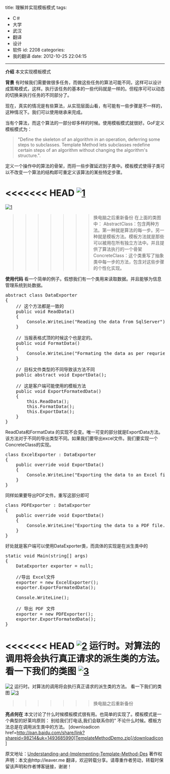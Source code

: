 title: 理解并实现模板模式
tags:
  - C＃
  - 大学
  - 武汉
  - 翻译
  - 设计
  - 软件
id: 2208
categories:
  - 我的翻译
date: 2012-10-25 22:04:15
---

**介绍**
本文实现模板模式

**背景**
有时候我们需要做很多任务，而做这些任务的算法可能不同，这样可以设计成策略模式，这样。执行该任务的基本的一些代码就是一样的。但程序可可以动态的切换来执行任务的不同部分了。

现在，真实的情况是有些算法，从实现层面山看，有可能有一些步骤是不一样的，这种情况下。我们可以使用继承来完成。

当有个算法，而这个算法的一部分却多样的时候。使用模板模式就很好。GoF定义模板模式为：

> "Define the skeleton of an algorithm in an operation, deferring some steps to subclasses. Template Method lets subclasses redefine certain steps of an algorithm without changing the algorithm's structure.".

定义一个操作中的算法的骨架，而将一些步骤延迟到子类中。模板模式使得子类可以不改变一个算法的结构即可重定义该算法的某些特定步骤。

<<<<<<< HEAD
[![]({{BASE_PATH}}/images/013b89f26820a073c2044e0aa42a4d54a089e0b8.jpg "1")](http://leaverimage.b0.upaiyun.com/28596_o.jpg)
=======
[![](/images/013b89f26820a073c2044e0aa42a4d54a089e0b8.jpg "1")](http://leaverimage.b0.upaiyun.com/28596_o.jpg)
>>>>>>> 换电脑之后重新备份
在上面的类图中：
AbstractClass：包含两种方法。第一种就是算法的每一步。另一种就是模板方法。模板方法就是那些可以被用在所有独立方法中。并且提供了算法执行的一个骨架
ConcreteClass：这个类重写了抽象类中每一步的方法，包含对这些步骤的个性化实现。

**使用代码**
看一个简单的例子。假想我们有一个类用来读取数据。并且能够为信息管理系统到处数据。

<pre class="lang:default decode:true " >abstract class DataExporter
{
    // 这个方法都是一致的
    public void ReadData()
    {
        Console.WriteLine("Reading the data from SqlServer");
    }

    // 当报表格式顶的时候这个也是定的。
    public void FormatData()
    {
        Console.WriteLine("Formating the data as per requriements.");
    }

    // 目标文件类型的不同导致该方法不同
    public abstract void ExportData();        

    // 这是客户端可能使用的模板方法
    public void ExportFormatedData()
    {
        this.ReadData();
        this.FormatData();
        this.ExportData();
    }
}</pre> 

ReadData和FormatData 的实现不会变。唯一可变的部分就是ExportData方法。该方法对于不同的导出类型不同。如果我们要导出excel文件。我们要实现一个ConcreteClass的实现。

<pre class="lang:default decode:true " >class ExcelExporter : DataExporter
{
    public override void ExportData()
    {
        Console.WriteLine("Exporting the data to an Excel file.");
    }
}</pre> 

同样如果要导出PDF文件。重写这部分即可

<pre class="lang:default decode:true " >class PDFExporter : DataExporter
{
    public override void ExportData()
    {
        Console.WriteLine("Exporting the data to a PDF file.");
    }
}
</pre> 

好处就是客户端可以使用DataExporter类，而具体的实现是在派生类中的

<pre class="lang:default decode:true " >static void Main(string[] args)
{
    DataExporter exporter = null;

    //导出 Excel文件
    exporter = new ExcelExporter();
    exporter.ExportFormatedData();

    Console.WriteLine();

    // 导出 PDF 文件
    exporter = new PDFExporter();
    exporter.ExportFormatedData();
}
</pre> 

<<<<<<< HEAD
[![]({{BASE_PATH}}/images/1bf614457e0728646a9997af084aa990ef0ea3cb.jpg "2")](http://leaverimage.b0.upaiyun.com/28597_o.jpg)
运行时。对算法的调用将会执行真正请求的派生类的方法。
看一下我们的类图
 [![]({{BASE_PATH}}/images/1653c7412c7218518495704e23ebaf2ccdd66712.jpg "3")](http://leaverimage.b0.upaiyun.com/28598_o.jpg)
=======
[![](/images/1bf614457e0728646a9997af084aa990ef0ea3cb.jpg "2")](http://leaverimage.b0.upaiyun.com/28597_o.jpg)
运行时。对算法的调用将会执行真正请求的派生类的方法。
看一下我们的类图
 [![](/images/1653c7412c7218518495704e23ebaf2ccdd66712.jpg "3")](http://leaverimage.b0.upaiyun.com/28598_o.jpg)
>>>>>>> 换电脑之后重新备份

**亮点何在**
本文讨论了什么时候模板模式很有用。也简单的实现了。模板模式是一个典型的好莱坞原则：
别给我们打电话,我们会联系你的” 不论什么时候。模板方法总是在调用派生类中的方法。
[downloadicon href=http://pan.baidu.com/share/link?shareid=98214&uk=1493685990]TemplateMethodDemo.zip[/downloadicon]

原文地址：[Understanding-and-Implementing-Template-Method-Des](http://www.codeproject.com/Articles/482196/Understanding-and-Implementing-Template-Method-Des)
著作权声明：本文由http://leaver.me 翻译，欢迎转载分享。请尊重作者劳动，转载时保留该声明和作者博客链接，谢谢！
